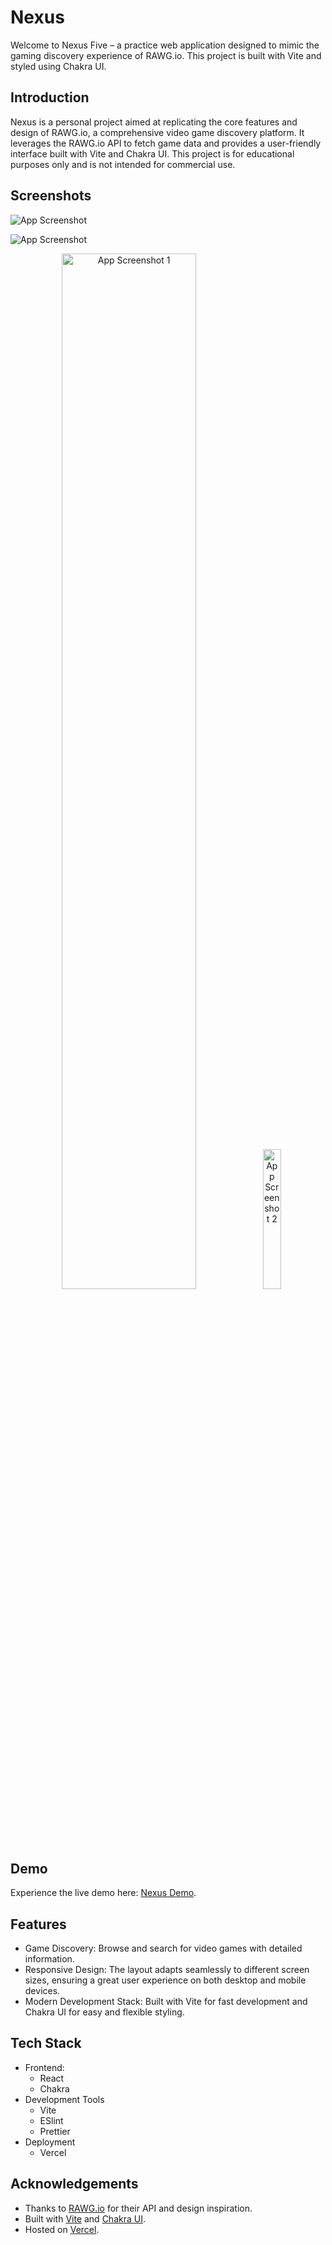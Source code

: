 
# Nexus
Welcome to Nexus Five – a practice web application designed to mimic the gaming discovery experience of RAWG.io. This project is built with Vite and styled using Chakra UI.


## Introduction
Nexus is a personal project aimed at replicating the core features and design of RAWG.io, a comprehensive video game discovery platform. It leverages the RAWG.io API to fetch game data and provides a user-friendly interface built with Vite and Chakra UI. This project is for educational purposes only and is not intended for commercial use.

## Screenshots

![App Screenshot](https://www.dropbox.com/scl/fi/nybuaqmjlvt8gv953zc64/Apex_1717893503840.png?rlkey=kb1ti634r0xr69ynt7ow7pihb&st=621ybyp6&raw=1)


![App Screenshot](https://www.dropbox.com/scl/fi/4yqmq4zsc78971z5vj4t3/Apex_1717893507732.png?rlkey=56lqo0hc3jn4102o49l7uizgi&st=th1uuqh4&raw=1)


<p align="center">
  <img src="https://www.dropbox.com/scl/fi/d0ekwc3cguh1rssqkp5hc/Apex_1717893509920.png?rlkey=e1xbmub35flgc1oihy5zimxhl&st=4zjo4kf3&raw=1" alt="App Screenshot 1" width="65.2%">
  <img src="https://www.dropbox.com/scl/fi/bhtyzcl271tohglyw2a30/Apex_1717893512029.png?rlkey=sdtpqvcx8fh7iycsfy5hjwvzf&st=nu7vxkk6&raw=1" alt="App Screenshot 2" width="24%">
</p>


## Demo
Experience the live demo here: [Nexus Demo](https://nexus-five-drab.vercel.app/).


## Features

- Game Discovery: Browse and search for video games with detailed information.
- Responsive Design: The layout adapts seamlessly to different screen sizes, ensuring a great user experience on both desktop and mobile devices.
- Modern Development Stack: Built with Vite for fast development and Chakra UI for easy and flexible styling.


## Tech Stack

- Frontend:
    - React
    - Chakra
- Development Tools
    - Vite
    - ESlint
    - Prettier
- Deployment
    - Vercel



## Acknowledgements

 - Thanks to [RAWG.io](https://rawg.io/) for their API and design inspiration.
 - Built with [Vite](https://vitejs.dev/) and [Chakra UI](https://v2.chakra-ui.com/).
 - Hosted on [Vercel](https://vercel.com/).

